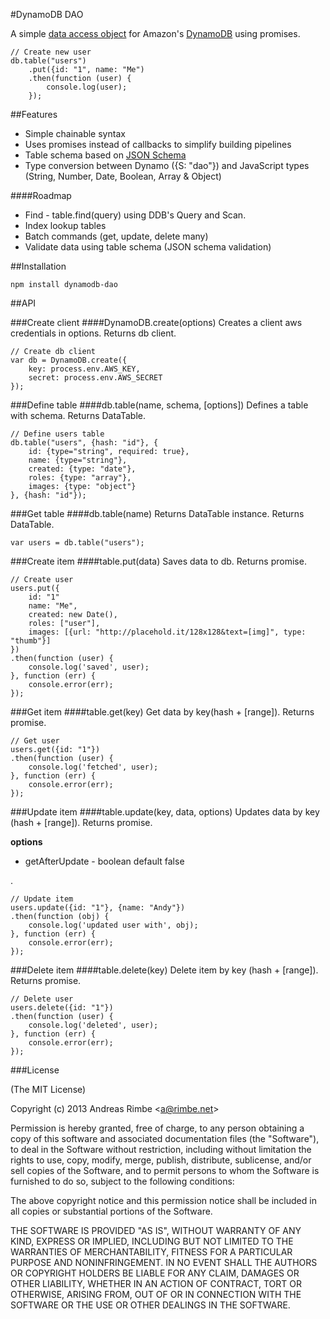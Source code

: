 #DynamoDB DAO

A simple [data access object](http://en.wikipedia.org/wiki/Data_access_object) for Amazon's [DynamoDB](http://aws.amazon.com/dynamodb) using promises.
	
	// Create new user
	db.table("users")
		.put({id: "1", name: "Me")
		.then(function (user) {
			console.log(user);
		});


##Features

* Simple chainable syntax
* Uses promises instead of callbacks to simplify building pipelines
* Table schema based on [JSON Schema](http://json-schema.org/latest/json-schema-core.html)
* Type conversion between Dynamo ({S: "dao"}) and JavaScript types (String, Number, Date, Boolean, Array & Object)
    

####Roadmap

* Find - table.find(query) using DDB's Query and Scan.
* Index lookup tables
* Batch commands (get, update, delete many)
* Validate data using table schema (JSON schema validation)


##Installation

	npm install dynamodb-dao

##API


###Create client
####DynamoDB.create(options)
Creates a client aws credentials in options. Returns db client.

	// Create db client
	var db = DynamoDB.create({
    	key: process.env.AWS_KEY,
      	secret: process.env.AWS_SECRET
    });

###Define table
####db.table(name, schema, [options])
Defines a table with schema. Returns DataTable.

	// Define users table
    db.table("users", {hash: "id"}, {
    	id: {type="string", required: true},
    	name: {type="string"},
    	created: {type: "date"},
    	roles: {type: "array"},
    	images: {type: "object"}
    }, {hash: "id"});

###Get table
####db.table(name)
Returns DataTable instance. Returns DataTable.

	var users = db.table("users");

###Create item
####table.put(data)
Saves data to db.  Returns promise.
	
	// Create user
	users.put({
    	id: "1"
    	name: "Me",
    	created: new Date(),
    	roles: ["user"],
    	images: [{url: "http://placehold.it/128x128&text=[img]", type: "thumb"}]
    })
    .then(function (user) {
    	console.log('saved', user);
    }, function (err) {
    	console.error(err);
    });

###Get item
####table.get(key)
Get data by key(hash + [range]). Returns promise.

	// Get user
    users.get({id: "1"})
    .then(function (user) {
    	console.log('fetched', user);
    }, function (err) {
    	console.error(err);
    });

###Update item
####table.update(key, data, options)
Updates data by key (hash + [range]). Returns promise.

**options**

* getAfterUpdate - boolean default false

.
	
	// Update item
	users.update({id: "1"}, {name: "Andy"})
    .then(function (obj) {
    	console.log('updated user with', obj);
    }, function (err) {
    	console.error(err);
    });

###Delete item
####table.delete(key)
Delete item by key (hash + [range]). Returns promise.

	// Delete user
    users.delete({id: "1"})
    .then(function (user) {
    	console.log('deleted', user);
    }, function (err) {
    	console.error(err);
    });

###License

(The MIT License)

Copyright (c) 2013 Andreas Rimbe &lt;a@rimbe.net&gt;

Permission is hereby granted, free of charge, to any person obtaining a copy of this software and associated documentation files (the "Software"), to deal in the Software without restriction, including without limitation the rights to use, copy, modify, merge, publish, distribute, sublicense, and/or sell copies of the Software, and to permit persons to whom the Software is furnished to do so, subject to the following conditions:

The above copyright notice and this permission notice shall be included in all copies or substantial portions of the Software.

THE SOFTWARE IS PROVIDED "AS IS", WITHOUT WARRANTY OF ANY KIND, EXPRESS OR IMPLIED, INCLUDING BUT NOT LIMITED TO THE WARRANTIES OF MERCHANTABILITY, FITNESS FOR A PARTICULAR PURPOSE AND NONINFRINGEMENT. IN NO EVENT SHALL THE AUTHORS OR COPYRIGHT HOLDERS BE LIABLE FOR ANY CLAIM, DAMAGES OR OTHER LIABILITY, WHETHER IN AN ACTION OF CONTRACT, TORT OR OTHERWISE, ARISING FROM, OUT OF OR IN CONNECTION WITH THE SOFTWARE OR THE USE OR OTHER DEALINGS IN THE SOFTWARE.










